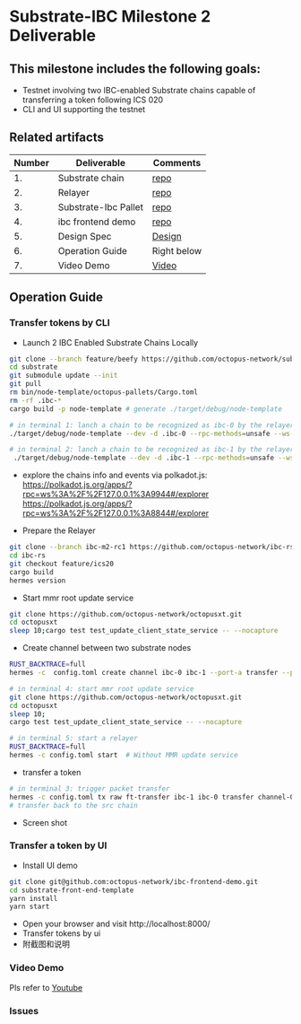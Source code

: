 # Substrate-IBC Milestone 2 Deliverable

## This milestone includes the following goals:
* Testnet involving two IBC-enabled Substrate chains capable of transferring a token following ICS 020
* CLI and UI supporting the testnet


## Related artifacts

| Number | Deliverable       | Comments                                                |
| ------ | ----------------- | ------------------------------------------------------------ |
| 1.     | Substrate chain  |     [repo](https://github.com/octopus-network/substrate/)   |
| 2.     | Relayer |   [repo](https://github.com/octopus-network/ibc-rs/)   |
| 3.     | Substrate-Ibc Pallet | [repo](https://github.com/octopus-network/substrate-ibc) |
| 4.     | ibc frontend demo | [repo](https://github.com/octopus-network/ibc-frontend-demo/) |
| 5.     | Design Spec       |  [Design](./design.md)                                                            |
| 6.     | Operation Guide    |  Right below                                                            |
| 7.     | Video Demo           | [Video]() |

## Operation Guide

### Transfer tokens by CLI
*  Launch 2 IBC Enabled Substrate Chains Locally
```bash
git clone --branch feature/beefy https://github.com/octopus-network/substrate.git
cd substrate
git submodule update --init
git pull
rm bin/node-template/octopus-pallets/Cargo.toml
rm -rf .ibc-*
cargo build -p node-template # generate ./target/debug/node-template

# in terminal 1: lanch a chain to be recognized as ibc-0 by the relayer
./target/debug/node-template --dev -d .ibc-0 --rpc-methods=unsafe --ws-external --enable-offchain-indexing true

# in terminal 2: lanch a chain to be recognized as ibc-1 by the relayer
 ./target/debug/node-template --dev -d .ibc-1 --rpc-methods=unsafe --ws-external --enable-offchain-indexing true --port 2033 --ws-port 8844


```
* explore the chains info and events via polkadot.js:   
    https://polkadot.js.org/apps/?rpc=ws%3A%2F%2F127.0.0.1%3A9944#/explorer  
    https://polkadot.js.org/apps/?rpc=ws%3A%2F%2F127.0.0.1%3A8844#/explorer


* Prepare the Relayer
```bash
git clone --branch ibc-m2-rc1 https://github.com/octopus-network/ibc-rs.git
cd ibc-rs
git checkout feature/ics20
cargo build
hermes version
```
* Start mmr root update service
```bash
git clone https://github.com/octopus-network/octopusxt.git
cd octopusxt
sleep 10;cargo test test_update_client_state_service -- --nocapture 

```
* Create channel between two substrate nodes
```bash
RUST_BACKTRACE=full  
hermes -c  config.toml create channel ibc-0 ibc-1 --port-a transfer --port-b transfer -o unordered 

# in terminal 4: start mmr root update service
git clone https://github.com/octopus-network/octopusxt.git
cd octopusxt
sleep 10;
cargo test test_update_client_state_service -- --nocapture 

# in terminal 5: start a relayer
RUST_BACKTRACE=full 
hermes -c config.toml start  # Without MMR update service

```

* transfer a token
```bash
# in terminal 3: trigger packet transfer
hermes -c config.toml tx raw ft-transfer ibc-1 ibc-0 transfer channel-0 9999 -o 9999 -n 1 -t 9999
# transfer back to the src chain

```
* Screen shot

### Transfer a token by UI
* Install UI demo
```bash
git clone git@github.com:octopus-network/ibc-frontend-demo.git
cd substrate-front-end-template
yarn install
yarn start
```
* Open your browser and visit http://localhost:8000/
* Transfer tokens by ui
* 附截图和说明


### Video Demo
  Pls refer to [Youtube](https://www.youtube.com/watch?v=MLdwqpAu_ZA)
### Issues

